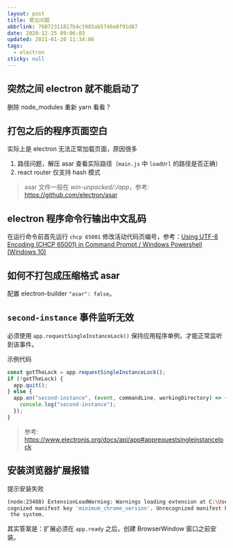 ```yaml
---
layout: post
title: 常见问题
abbrlink: 76072311817b4c1985ab5746e8f91d87
date: 2020-12-25 09:06:03
updated: 2021-01-20 11:34:06
tags:
  - electron
sticky: null
---
```


## 突然之间 electron 就不能启动了

删除 node_modules 重新 yarn 看看？

## 打包之后的程序页面空白

实际上是 electron 无法正常加载页面，原因很多

1.  路径问题，解压 asar 查看实际路径（`main.js` 中 `loadUrl` 的路径是否正确）
1.  react router 仅支持 hash 模式

> asar 文件一般在 _win-unpacked/:/app_，参考: <https://github.com/electron/asar>

## electron 程序命令行输出中文乱码

在运行命令前首先运行 `chcp 65001` 修改活动代码页编号，参考：[Using UTF-8 Encoding (CHCP 65001) in Command Prompt / Windows Powershell (Windows 10)](https://stackoverflow.com/questions/57131654)

## 如何不打包成压缩格式 asar

配置 electron-builder `"asar": false`。

## `second-instance` 事件监听无效

必须使用 `app.requestSingleInstanceLock()` 保持应用程序单例，才能正常监听到该事件。

示例代码

```ts
const gotTheLock = app.requestSingleInstanceLock();
if (!gotTheLock) {
  app.quit();
} else {
  app.on("second-instance", (event, commandLine, workingDirectory) => {
    console.log("second-instance");
  });
}
```

> 参考: <https://www.electronjs.org/docs/api/app#apprequestsingleinstancelock>

## 安装浏览器扩展报错

提示安装失败

```sh
(node:23488) ExtensionLoadWarning: Warnings loading extension at C:\Users\rxliuli\AppData\Roaming\Electron\extensions\fmkadmapgofadopljbjfkapdkoienihi: Unrecognized manifest key 'browser_action'. Unre
cognized manifest key 'minimum_chrome_version'. Unrecognized manifest key 'update_url'. Cannot load extension with file or directory name _metadata. Filenames starting with "_" are reserved for use by
 the system.
```

其实答案是：扩展必须在 `app.ready` 之后，创建 BrowserWindow 窗口之前安装。
